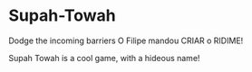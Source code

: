 # Supah-Towah
Dodge the incoming barriers
O Filipe mandou CRIAR o RIDIME!

Supah Towah is a cool game, with a hideous name!
